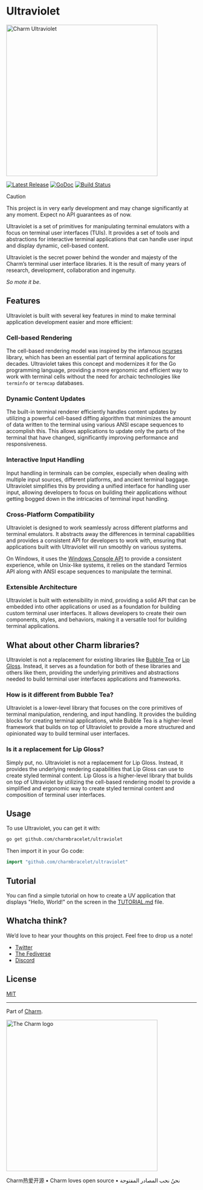 # Ultraviolet

<img width="400" alt="Charm Ultraviolet" src="https://github.com/user-attachments/assets/3484e4b0-3741-4e8c-bebf-9ea51f5bb49c" />

<p>
    <a href="https://github.com/charmbracelet/ultraviolet/releases"><img src="https://img.shields.io/github/release/charmbracelet/ultraviolet.svg" alt="Latest Release"></a>
    <a href="https://pkg.go.dev/github.com/charmbracelet/ultraviolet?tab=doc"><img src="https://godoc.org/github.com/charmbracelet/ultraviolet?status.svg" alt="GoDoc"></a>
    <a href="https://github.com/charmbracelet/ultraviolet/actions"><img src="https://github.com/charmbracelet/ultraviolet/actions/workflows/build.yml/badge.svg" alt="Build Status"></a>
</p>

> [!CAUTION]
> This project is in very early development and may change significantly at any moment. Expect no API guarantees as of now.

Ultraviolet is a set of primitives for manipulating terminal emulators with a
focus on terminal user interfaces (TUIs). It provides a set of tools and
abstractions for interactive terminal applications that can handle user input
and display dynamic, cell-based content.

Ultraviolet is the secret power behind the wonder and majesty of the Charm’s terminal user interface libraries. It is the result of many years of research, development, collaboration and ingenuity.

_So mote it be_.

## Features

Ultraviolet is built with several key features in mind to make terminal
application development easier and more efficient:

### Cell-based Rendering

The cell-based rendering model was inspired by the infamous
[ncurses](https://invisible-island.net/ncurses/) library, which has been an
essential part of terminal applications for decades. Ultraviolet takes this
concept and modernizes it for the Go programming language, providing a more
ergonomic and efficient way to work with terminal cells without the need for
archaic technologies like `terminfo` or `termcap` databases.

### Dynamic Content Updates

The built-in terminal renderer efficiently handles content updates by utilizing
a powerful cell-based diffing algorithm that minimizes the amount of data
written to the terminal using various ANSI escape sequences to accomplish this.
This allows applications to update only the parts of the terminal that have
changed, significantly improving performance and responsiveness.

### Interactive Input Handling

Input handling in terminals can be complex, especially when dealing with
multiple input sources, different platforms, and ancient terminal baggage.
Ultraviolet simplifies this by providing a unified interface for handling user
input, allowing developers to focus on building their applications without
getting bogged down in the intricacies of terminal input handling.

### Cross-Platform Compatibility

Ultraviolet is designed to work seamlessly across different platforms and
terminal emulators. It abstracts away the differences in terminal capabilities
and provides a consistent API for developers to work with, ensuring that
applications built with Ultraviolet will run smoothly on various systems.

On Windows, it uses the [Windows Console API](https://learn.microsoft.com/en-us/windows/console/console-functions) to
provide a consistent experience, while on Unix-like systems, it relies on the
standard Termios API along with ANSI escape sequences to manipulate the
terminal.

### Extensible Architecture

Ultraviolet is built with extensibility in mind, providing a solid API that can
be embedded into other applications or used as a foundation for building custom
terminal user interfaces. It allows developers to create their own components,
styles, and behaviors, making it a versatile tool for building terminal
applications.

## What about other Charm libraries?

Ultraviolet is not a replacement for existing libraries like [Bubble Tea](https://github.com/charmbracelet/bubbletea) or [Lip
Gloss](https://github.com/charmbracelet/lipgloss). Instead, it serves as a
foundation for both of these libraries and others like them, providing the
underlying primitives and abstractions needed to build terminal user interfaces
applications and frameworks.

### How is it different from Bubble Tea?

Ultraviolet is a lower-level library that focuses on the core primitives of
terminal manipulation, rendering, and input handling. It provides the building
blocks for creating terminal applications, while Bubble Tea is a higher-level
framework that builds on top of Ultraviolet to provide a more structured and
opinionated way to build terminal user interfaces.

### Is it a replacement for Lip Gloss?

Simply put, no. Ultraviolet is not a replacement for Lip Gloss. Instead, it
provides the underlying rendering capabilities that Lip Gloss can use to create
styled terminal content. Lip Gloss is a higher-level library that builds on top
of Ultraviolet by utilizing the cell-based rendering model to provide a
simplified and ergonomic way to create styled terminal content and composition
of terminal user interfaces.

## Usage

To use Ultraviolet, you can get it with:

```bash
go get github.com/charmbracelet/ultraviolet
```

Then import it in your Go code:

```go
import "github.com/charmbracelet/ultraviolet"
```

## Tutorial

You can find a simple tutorial on how to create a UV application that displays
"Hello, World!" on the screen in the [TUTORIAL.md](./TUTORIAL.md) file.

## Whatcha think?

We’d love to hear your thoughts on this project. Feel free to drop us a note!

- [Twitter](https://twitter.com/charmcli)
- [The Fediverse](https://mastodon.social/@charmcli)
- [Discord](https://charm.sh/chat)

## License

[MIT](./LICENSE)

---

Part of [Charm](https://charm.land).

<a href="https://charm.sh/"><img alt="The Charm logo" width="400" src="https://stuff.charm.sh/charm-banner-next.jpg" /></a>

Charm热爱开源 • Charm loves open source • نحنُ نحب المصادر المفتوحة
